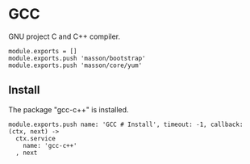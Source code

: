 
# GCC

GNU project C and C++ compiler.

    module.exports = []
    module.exports.push 'masson/bootstrap'
    module.exports.push 'masson/core/yum'

## Install

The package "gcc-c++" is installed.

    module.exports.push name: 'GCC # Install', timeout: -1, callback: (ctx, next) ->
      ctx.service
        name: 'gcc-c++'
      , next
